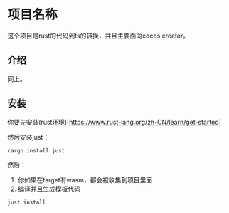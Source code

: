 # 项目名称

这个项目是rust的代码到ts的转换，并且主要面向cocos creator。

## 介绍

同上。

## 安装

你要先安装(rust环境)[https://www.rust-lang.org/zh-CN/learn/get-started]

然后安装just：
```bash
cargo install just
```

然后：
1. 你如果在target有wasm，都会被收集到项目里面
2. 编译并且生成模板代码
```bash
just install
```

